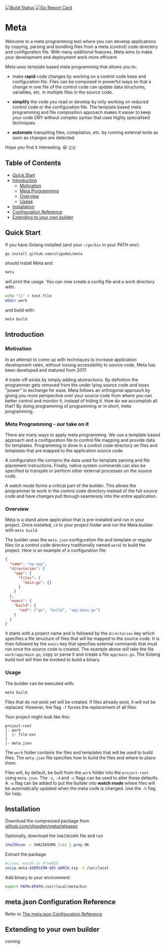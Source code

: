 [![Build Status](https://github.com/oligoden/meta/workflows/test%20and%20build/badge.svg)](https://github.com/oligoden/meta/actions?workflow=test%20and%20build)
[![Go Report Card](https://goreportcard.com/badge/github.com/oligoden/meta)](https://goreportcard.com/report/github.com/oligoden/meta)

# Meta

Welcome to a meta programming tool where you can develop applications by
copying, parsing and bundling files from a meta (control) code directory and
configuration file. With many additional features, Meta aims to make your
development and deployment work more efficient.

Meta uses template based meta programming that allows you to:

- make **rapid** code changes by working on a control code base and configuration
file. Files can be composed in powerful ways so that a change in one file of
the control code can update data structures, variables, etc. in multiple files
in the source code.

- **simplify** the code you read or develop by only working on reduced
control code or the configuration file. The template based meta programming and
file composition approach makes it easier to keep your code DRY without complex
syntax that uses highly specialised techniques.

- **automate** transpiling files, compilation, etc. by running external tools
as soon as changes are detected.

Hope you find it interesting. :smiley: :south_africa:

## Table of Contents

* [Quick Start](https://github.com/oligoden/meta#quick-start)
* [Introduction](https://github.com/oligoden/meta#introduction)
  * [Motivation](https://github.com/oligoden/meta#motivation)
  * [Meta Programming](https://github.com/oligoden/meta#meta-programming)
  * [Overview](https://github.com/oligoden/meta#overview)
  * [Usage](https://github.com/oligoden/meta#usage)
* [Installation](https://github.com/oligoden/meta#installation)
* [Configuration Reference](https://github.com/oligoden/meta#meta.json-configuration-reference)
* [Extending to your own builder](https://github.com/oligoden/meta#extending-to-your-own-builder)

## Quick Start

If you have Golang installed (and your `~/go/bin` in your PATH env):

```bash
go install github.com/oligoden/meta
```

should install Meta and:

```bash
meta
```

will print the usage. You can now create a config file and a work directory with:

```bash
echo "{}" > test.file
mkdir work
```

and build with:

```bash
meta build
```

## Introduction

### Motivation

In an attempt to come up with techniques to increase application development
rates, without lossing accessibility to source code, Meta has been developed and
matured from 2017.

A trade-off exists by simply adding abstractions. By definition the programmer
gets removed from the under lying source code and loses "power" in exchange
for ease.
Meta follows an orthogonal approach by giving you more perspective over your
source code from where you can better control and monitor it, instead of hiding
it.
How do we accomplish all that? By doing programming of programming or in short,
meta programming.

### Meta Programming - our take on it
There are many ways to apply meta programming. We use a template based approach
and a configuration file to control file mapping and provide data
for templates. Programming is done in a control code directory on files and
templates that are mapped to the application source code.

A configuration file contains the data used for template parsing and file
placement instructions. Finally, native system commands can also be specified
to transpile or perform other external processes on the source code.

A watch mode forms a critical part of the builder. This allows the programmer
to work in the control code directory instead of the full source code and
have changes pull through seamlessly into the entire application.

### Overview

Meta is a stand alone application that is pre-installed and run in your project.
Once installed, `cd` to your project folder and run the Meta builder with
`meta build`.

The builder uses the `meta.json` configuration file and template or regular
files (in a control code directory traditionally named `work`) to build the
project. Here is an example of a configuration file:

```json
{
  "name": "my-app",
  "directories": {
    "app": {
      "files": {
        "main.go": {}
      }
    }
  },
  "execs": {
    "build": {
      "cmd": ["go", "build", "app.main.go"]
    }
  }
}
```

It starts with a project name and is followed by the `directories` key which
specifies a file structure of files that will be mapped to the source code.
It is then followed by the `execs` key that specifies external commands that
must run once the source code is created.
The example above will take the file `work/app/main.go`, copy or parse it and
create a file `app/main.go`. The Golang build tool will then be invoked to
build a binary.

### Usage

The builder can be executed with:

```bash
meta build
```

Files that do not exist yet will be created. If files already exist, it will not be replaced. However, the flag `-f` forces the replacement of all files.

Your project might look like this:
```
project-root
|- work
|  |- file.ext
|
|- meta.json
```
The `work` folder contains the files and templates that will be used to build files.
The `meta.json` file specifies how to build the files and where to place them.

Files will, by default, be built from the `work` folder into the `project-root` using `meta.json`. The `-s`, `-d` and `-c` flags can be used to alter these defaults.
A `-w` flag can be added to put the builder into
**watch mode** where files will be automatically
updated when the meta code is changed.
Use the `-h` flag for help.

## Installation

Download the compressed package from [github.com/oligoden/meta/releases](https://github.com/oligoden/meta/releases)

Optionally, download the `SHA256SUMS` file and run

```bash
sha256sum -c SHA256SUMS 2>&1 | grep OK
```

Extract the package

```bash
#Linux, macOS or FreeBSD
unzip meta-$VERSION-$OS-$ARCH.zip -d /usr/local
```

Add binary to your environment:

```bash
export PATH=$PATH:/usr/local/meta/bin
```

## meta.json Configuration Reference

Refer to [The meta.json Configuration Reference](https://github.com/oligoden/meta/blob/master/meta.json-Reference.md)

## Extending to your own builder

*coming*